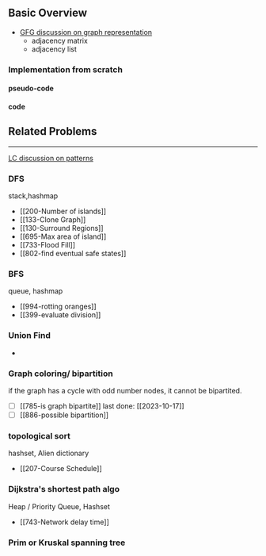 ## Basic Overview
- [GFG discussion on graph representation](https://www.geeksforgeeks.org/graph-and-its-representations/)
	- adjacency matrix
	- adjacency list

### Implementation from scratch
#### pseudo-code

#### code

## Related Problems
---
[LC discussion on patterns](https://leetcode.com/discuss/study-guide/655708/Graph-For-Beginners-Problems-or-Pattern-or-Sample-Solutions)

### DFS
stack,hashmap
- [[200-Number of islands]]
- [[133-Clone Graph]]
- [[130-Surround Regions]]
- [[695-Max area of island]]
- [[733-Flood Fill]]
- [[802-find eventual safe states]]
### BFS
queue, hashmap
- [[994-rotting oranges]]
- [[399-evaluate division]]
### Union Find
-

### Graph coloring/ bipartition
if the graph has a cycle with odd number nodes, it cannot be bipartited.
- [ ] [[785-is graph bipartite]] last done: [[2023-10-17]]
- [ ] [[886-possible bipartition]]
### topological sort
hashset, Alien dictionary
- [[207-Course Schedule]]

### Dijkstra's shortest path algo
Heap / Priority Queue, Hashset
- [[743-Network delay time]]
### Prim or Kruskal spanning tree




